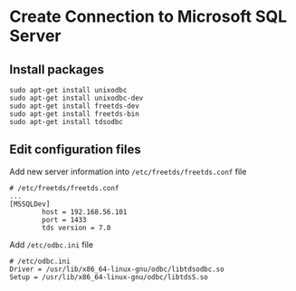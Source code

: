 # Create Connection to Microsoft SQL Server

## Install packages

```shell
sudo apt-get install unixodbc
sudo apt-get install unixodbc-dev
sudo apt-get install freetds-dev
sudo apt-get install freetds-bin
sudo apt-get install tdsodbc
```

## Edit configuration files

Add new server information into `/etc/freetds/freetds.conf` file

```shell
# /etc/freetds/freetds.conf
...
[MSSQLDev]
        host = 192.168.56.101
        port = 1433
        tds version = 7.0
```

Add `/etc/odbc.ini` file

```shell
# /etc/odbc.ini
Driver = /usr/lib/x86_64-linux-gnu/odbc/libtdsodbc.so
Setup = /usr/lib/x86_64-linux-gnu/odbc/libtdsS.so
```